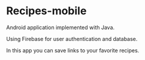 # Recipes-mobile

Android application implemented with Java.

Using Firebase for user authentication and database.

In this app you can save links to your favorite recipes. 
